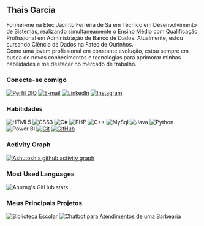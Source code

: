 ## Thais Garcia 
Formei-me na Etec Jacinto Ferreira de Sá em Técnico em Desenvolvimento de Sistemas, realizando simultaneamente o Ensino Médio com Qualificação Profissional em Administração de Banco de Dados. Atualmente, estou cursando Ciência de Dados na Fatec de Ourinhos. <br>
Como uma jovem profissional em constante evolução, estou sempre em busca de novos conhecimentos e tecnologias para aprimorar minhas habilidades e me destacar no mercado de trabalho.

### Conecte-se comigo
[![Perfil DIO](https://img.shields.io/badge/-Meu%20Perfil%20na%20DIO-000000?style=for-the-badge&logoColor=30A3DC)](https://web.dio.me/users/thaisgarcia_t11/)
[![E-mail](https://img.shields.io/badge/-Email-000?style=for-the-badge&logo=gmail&logoColor=E94D5F)](mailto:thaisgarcia.t11@gmail.com)
[![LinkedIn](https://img.shields.io/badge/-LinkedIn-000?style=for-the-badge&logo=linkedin&logoColor=30A3DC)](https://www.linkedin.com/in/thais-garcia11/)
[![Instagram](https://img.shields.io/badge/-Instagram-000?style=for-the-badge&logo=instagram&logoColor=E94D5F)](https://www.instagram.com/tha_grc)

### Habilidades
![HTML5](https://img.shields.io/badge/HTML-000?style=for-the-badge&logo=html5)
![CSS3](https://img.shields.io/badge/CSS3-000?style=for-the-badge&logo=css3&logoColor=264CE4)
![C#](https://img.shields.io/badge/CSharp-000?style=for-the-badge&logo=csharp&logoColor=A020F0)
![PHP](https://img.shields.io/badge/PHP-000?style=for-the-badge&logo=php)
![C++](https://img.shields.io/badge/C++-000?style=for-the-badge&logo=cplusplus&logoColor=4169E1)
![MySql](https://img.shields.io/badge/MySql-000?style=for-the-badge&logo=mysql)
![Java](https://img.shields.io/badge/Java-000?style=for-the-badge&logo=java)
![Python](https://img.shields.io/badge/Python-000?style=for-the-badge&logo=python)
![Power BI](https://img.shields.io/badge/Power_BI-000?style=for-the-badge&logo=powerbi)
[![Git](https://img.shields.io/badge/Git-000?style=for-the-badge&logo=git)](https://git-scm.com/doc) 
[![GitHub](https://img.shields.io/badge/GitHub-000?style=for-the-badge&logo=github)](https://docs.github.com/)

### Activity Graph
[![Ashutosh's github activity graph](https://github-readme-activity-graph.vercel.app/graph?username=thaisgarcia&bg_color=000000&color=bb447e&line=bb447e&point=3789c8&area=true&hide_border=true)](https://github.com/ashutosh00710/github-readme-activity-graph)


### Most Used Languages
![Anurag's GitHub stats](https://github-readme-stats.vercel.app/api/top-langs/?username=thaisgarcia&langs_count=8&layout=compact&theme=radical&bg_color=000)

### Meus Principais Projetos
[![Biblioteca Escolar](https://github-readme-stats.vercel.app/api/pin/?username=thaisgarcia&repo=biblioteca-escolar&bg_color=000&show_icons=true&icon_color=30A3DC&theme=radical)](https://github.com/thaisgarcia/biblioteca-escolar)
[![Chatbot para Atendimentos de uma Barbearia](https://github-readme-stats.vercel.app/api/pin/?username=thaisgarcia&repo=chatterbot-flask&bg_color=000&show_icons=true&icon_color=30A3DC&theme=radical)](https://github.com/thaisgarcia/chatterbot-flask)
